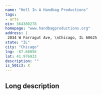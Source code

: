 ```yaml
---
name: "Hell In A Handbag Productions"
tags:
- arts
ein: 364380278
homepage: "www.handbagproductions.org"
address: |
 2034 W Farragut Ave, \nChicago, IL 60625
state: "IL"
city: "Chicago"
lng: -87.68056
lat: 41.976933
description: ""
is_501c3: X
---
```


## Long description


